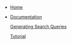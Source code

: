 - [Home](README.md)

- [Documentation](docs.md)

    [Generating Search Queries](generating-queries.md)

    [Tutorial](tutorial.md)

